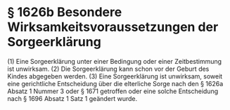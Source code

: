 # § 1626b Besondere Wirksamkeitsvoraussetzungen der Sorgeerklärung
(1) Eine Sorgeerklärung unter einer Bedingung oder einer Zeitbestimmung ist unwirksam.
(2) Die Sorgeerklärung kann schon vor der Geburt des Kindes abgegeben werden.
(3) Eine Sorgeerklärung ist unwirksam, soweit eine gerichtliche Entscheidung über die elterliche Sorge nach den § 1626a Absatz 1 Nummer 3 oder § 1671 getroffen oder eine solche Entscheidung nach § 1696 Absatz 1 Satz 1 geändert wurde.